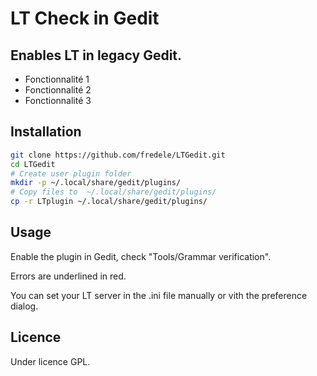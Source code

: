 # LT Check in Gedit

## Enables LT in legacy Gedit.

- Fonctionnalité 1
- Fonctionnalité 2
- Fonctionnalité 3

## Installation

```bash
git clone https://github.com/fredele/LTGedit.git
cd LTGedit
# Create user plugin folder
mkdir -p ~/.local/share/gedit/plugins/
# Copy files to  ~/.local/share/gedit/plugins/
cp -r LTplugin ~/.local/share/gedit/plugins/
```

## Usage

Enable the plugin in Gedit, check "Tools/Grammar verification".

Errors are underlined in red.



You can set your LT server in the .ini file manually or vith the preference dialog.



 

## Licence

Under licence  GPL.
